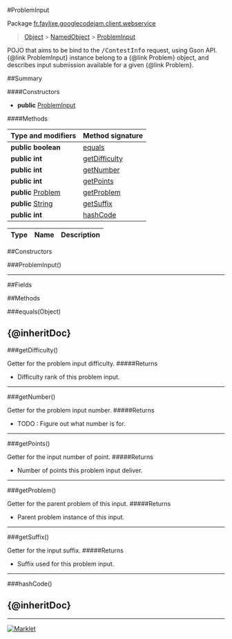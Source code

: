 #ProblemInput

Package [fr.faylixe.googlecodejam.client.webservice](README.md)<br>
> [Object](../../../../ava/lang/Object.md) > [NamedObject](ommon/NamedObject.md) > [ProblemInput](ProblemInput.md)

<p>POJO that aims to be bind to the <tt>/ContestInfo</tt>
 request, using Gson API. {@link ProblemInput} instance belong
 to a {@link Problem} object, and describes input submission
 available for a given {@link Problem}.</p>

##Summary

####Constructors

* **public** [ProblemInput](probleminput)

####Methods

Type and modifiers | Method signature
 --- | --- 
**public** **boolean** | [equals](equalsobject)
**public** **int** | [getDifficulty](getdifficulty)
**public** **int** | [getNumber](getnumber)
**public** **int** | [getPoints](getpoints)
**public** [Problem](Problem.md) | [getProblem](getproblem)
**public** [String](../../../../ava/lang/String.md) | [getSuffix](getsuffix)
**public** **int** | [hashCode](hashcode)

Type | Name | Description
 --- | --- | --- 


##Constructors

###ProblemInput()



---

##Fields


##Methods

###equals(Object)


{@inheritDoc}
---
###getDifficulty()


Getter for the problem input difficulty.
#####Returns


* Difficulty rank of this problem input.

---
###getNumber()


Getter for the problem input number.
#####Returns


* TODO : Figure out what number is for.

---
###getPoints()


Getter for the input number of point.
#####Returns


* Number of points this problem input deliver.

---
###getProblem()


Getter for the parent problem of this input.
#####Returns


* Parent problem instance of this input.

---
###getSuffix()


Getter for the input suffix.
#####Returns


* Suffix used for this problem input.

---
###hashCode()


{@inheritDoc}
---
---
[![Marklet](https://img.shields.io/badge/Generated%20by-Marklet-green.svg)](https://github.com/Faylixe/marklet)